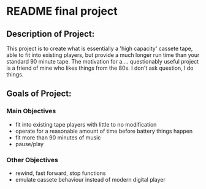 # README final project
## Description of Project: 

This project is to create what is essentially a 'high capacity' cassete tape, able to fit into existing players, but provide a much longer run time than your standard 90 minute tape. The motivation for a.... questionably useful project is a friend of mine who likes things from the 80s. I don't ask question, I do things. 

## Goals of Project:

### Main Objectives
- fit into existing tape players with little to no modification
- operate for a reasonable amount of time before battery things happen
- fit more than 90 minutes of music
- pause/play

### Other Objectives
- rewind, fast forward, stop functions
- emulate cassete behaviour instead of modern digital player

